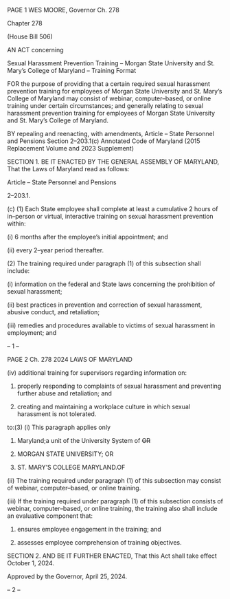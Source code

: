 PAGE 1
WES MOORE, Governor Ch. 278

Chapter 278

(House Bill 506)

AN ACT concerning

Sexual Harassment Prevention Training – Morgan State University and
St. Mary’s College of Maryland – Training Format

FOR the purpose of providing that a certain required sexual harassment prevention
training for employees of Morgan State University and St. Mary’s College of
Maryland may consist of webinar, computer–based, or online training under certain
circumstances; and generally relating to sexual harassment prevention training for
employees of Morgan State University and St. Mary’s College of Maryland.

BY repealing and reenacting, with amendments,
Article – State Personnel and Pensions
Section 2–203.1(c)
Annotated Code of Maryland
(2015 Replacement Volume and 2023 Supplement)

SECTION 1. BE IT ENACTED BY THE GENERAL ASSEMBLY OF MARYLAND,
That the Laws of Maryland read as follows:

Article – State Personnel and Pensions

2–203.1.

(c) (1) Each State employee shall complete at least a cumulative 2 hours of
in–person or virtual, interactive training on sexual harassment prevention within:

(i) 6 months after the employee’s initial appointment; and

(ii) every 2–year period thereafter.

(2) The training required under paragraph (1) of this subsection shall
include:

(i) information on the federal and State laws concerning the
prohibition of sexual harassment;

(ii) best practices in prevention and correction of sexual harassment,
abusive conduct, and retaliation;

(iii) remedies and procedures available to victims of sexual
harassment in employment; and

– 1 –

PAGE 2
Ch. 278 2024 LAWS OF MARYLAND

(iv) additional training for supervisors regarding information on:

1. properly responding to complaints of sexual harassment
and preventing further abuse and retaliation; and

2. creating and maintaining a workplace culture in which
sexual harassment is not tolerated.

to:(3) (i) This paragraph applies only

1. Maryland;a unit of the University System of ~~OR~~

2. MORGAN STATE UNIVERSITY; OR

3. ST. MARY’S COLLEGE MARYLAND.OF

(ii) The training required under paragraph (1) of this subsection may
consist of webinar, computer–based, or online training.

(iii) If the training required under paragraph (1) of this subsection
consists of webinar, computer–based, or online training, the training also shall include an
evaluative component that:

1. ensures employee engagement in the training; and

2. assesses employee comprehension of training objectives.

SECTION 2. AND BE IT FURTHER ENACTED, That this Act shall take effect
October 1, 2024.

Approved by the Governor, April 25, 2024.

– 2 –